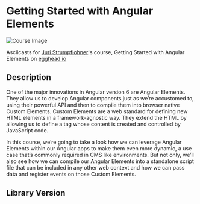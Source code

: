 # Getting Started with Angular Elements

![Course Image](https://d2eip9sf3oo6c2.cloudfront.net/tags/images/000/000/300/thumb/angular2.png)

Asciicasts for [Juri Strumpflohner](https://egghead.io/instructors/juri-strumpflohner)'s course, Getting Started with Angular Elements on [egghead.io](https://egghead.io//courses/getting-started-with-angular-elements)

## Description
One of the major innovations in Angular version 6 are Angular Elements. They allow us to develop Angular components just as we’re accustomed to, using their powerful API and then to compile them into browser native Custom Elements. Custom Elements are a web standard for defining new HTML elements in a framework-agnostic way. They extend the HTML by allowing us to define a tag whose content is created and controlled by JavaScript code.

In this course, we’re going to take a look how we can leverage Angular Elements within our Angular apps to make them even more dynamic, a use case that’s commonly required in CMS like environments. But not only, we’ll also see how we can compile our Angular Elements into a standalone script file that can be included in any other web context and how we can pass data and register events on those Custom Elements.


## Library Version
